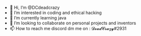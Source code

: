 - 👋 Hi, I’m @DCdeadcrazy
- 👀 I’m interested in coding and ethical hacking
- 🌱 I’m currently learning  java
- 💞️ I’m looking to collaborate on personal projects and inventors
- 📫 How to reach me discord dm me on : 𝓓𝓮𝓪𝓭𝓒𝓻𝓪𝔃𝔂#2931

<!---
DCdeadcrazy/DCdeadcrazy is a ✨ special ✨ repository because its `README.md` (this file) appears on your GitHub profile.
You can click the Preview link to take a look at your changes.
--->
